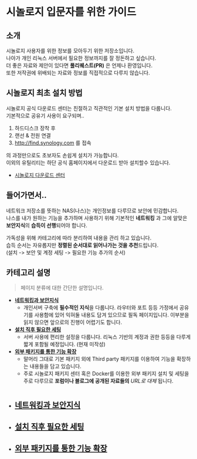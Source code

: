 # 시놀로지 입문자를 위한 가이드

## 소개
시놀로지 사용자를 위한 정보를 모아두기 위한 저장소입니다.  
나아가 개인 리눅스 서버에서 필요한 정보까지를 잘 정돈하고 싶습니다.  
더 좋은 자료와 제안이 있다면 **풀리퀘스트(PR)** 은 언제나 환영입니다.  
또한 저작권에 위배되는 자료와 정보를 직접적으로 다루지 않습니다.  

## 시놀로지 최초 설치 방법
 시놀로지 공식 다운로드 센터는 친절하고 직관적인 기본 설치 방법을 다룹니다.  
 기본적으로 공유기 사용이 요구되며..   
 1. 하드디스크 장착 후 
 2. 랜선 & 전원 연결
 3. <http://find.synology.com> 를 접속

 의 과정만으로도 초보자도 손쉽게 설치가 가능합니다.  
  이외의 유틸리티는 하단 공식 홈페이지에서 다운로드 받아 설치할수 있습니다.


- [시놀로지 다운로드 센터](https://www.synology.com/ko-kr/support/download)


## 들어가면서..
네트워크 저장소를 뜻하는 NAS(나스)는 개인정보를 다루므로 보안에 민감합니다.  
나스를 내가 원하는 기능을 추가하며 사용하기 위해 기본적인 **네트워킹** 과 그에 알맞은 **보안지식**의 **습득이 선행**되어야 합니다.

가독성을 위해 카테고리에 따라 분리하여 내용을 관리 하고 있습니다.  
습득 순서는 자유롭지만 **정렬된 순서대로 읽어나가는 것을 추천**드립니다.  
 (설치 -> 보안 및 계정 세팅 -> 필요한 기능 추가의 순서)

## 카테고리 설명
 
  > 페이지 분류에 대한 간단한 설명입니다.
  - [**네트워킹과 보안지식**](https://github.com/liante0904/synology-beginner-guide/blob/master/NETWORK.md)
    - 개인서버 구축에 **필수적인 지식**을 다룹니다. 라우터와 포트 등등 가정에서 공유기를 사용함에 있어 익혀둘 내용도 담겨 있으므로 필독 페이지입니다. 이부분을 읽지 않으면 앞으로의 진행이 어렵기도 합니다.
  - [**설치 직후 필요한 세팅**](https://github.com/liante0904/synology-beginner-guide/blob/master/AFTER_SETUP.md)
    - 서버 사용에 편리한 설정을 다룹니다. 리눅스 기반의 계정과 권한 등등을 다루게 짧게 포함될 예정입니다. (현재 미작성)
  - [**외부 패키지를 통한 기능 확장**](https://github.com/liante0904/synology-beginner-guide/blob/master/LINUX_PACKAGE.md) 
    -  말머리 그대로 기본 패키지 외에 Third party 패키지를 이용하여 기능을 확장하는 내용들을 담고 있습니다. 
    - 주로 시놀로지 패키지 센터 혹은 Docker를 이용한 외부 패키지 설치 및 세팅을 주로 다루므로 **포럼이나 블로그에 공개된 자료들의** _URL로 대체_ 됩니다.
 


#

- ## [네트워킹과 보안지식](https://github.com/liante0904/synology-beginner-guide/blob/master/NETWORK.md)
- ## [설치 직후 필요한 세팅](https://github.com/liante0904/synology-beginner-guide/blob/master/AFTER_SETUP.md)
- ## [외부 패키지를 통한 기능 확장](https://github.com/liante0904/synology-beginner-guide/blob/master/LINUX_PACKAGE.md)
